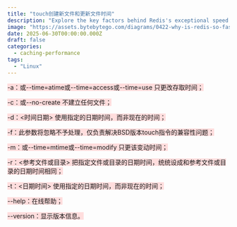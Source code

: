 ```yaml
---
title: "touch创建新文件和更新文件时间"
description: "Explore the key factors behind Redis's exceptional speed."
image: "https://assets.bytebytego.com/diagrams/0422-why-is-redis-so-fast.png"
date: 2025-06-30T00:00:00.000Z
draft: false
categories:
  - caching-performance
tags:
  - "Linux"
---
```

<font style="background-color:rgb(255, 221, 221);">-a：或--time=atime或--time=access或--time=use  只更改存取时间；</font> 

<font style="background-color:rgb(255, 221, 221);">-c：或--no-create  不建立任何文件；</font>

<font style="background-color:rgb(255, 221, 221);">-d：<时间日期> 使用指定的日期时间，而非现在的时间；</font> 

<font style="background-color:rgb(255, 221, 221);">-f：此参数将忽略不予处理，仅负责解决BSD版本touch指令的兼容性问题；</font> 

<font style="background-color:rgb(255, 221, 221);">-m：或--time=mtime或--time=modify  只更该变动时间；</font> 

<font style="background-color:rgb(255, 221, 221);">-r：<参考文件或目录>  把指定文件或目录的日期时间，统统设成和参考文件或目录的日期时间相同；</font> 

<font style="background-color:rgb(255, 221, 221);">-t：<日期时间>  使用指定的日期时间，而非现在的时间；</font> 

<font style="background-color:rgb(255, 221, 221);">--help：在线帮助；</font> 

<font style="background-color:rgb(255, 221, 221);">--version：显示版本信息。</font>

